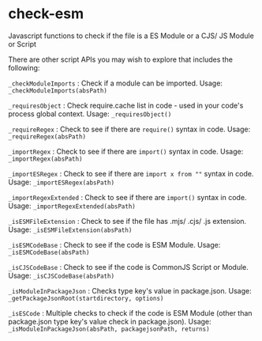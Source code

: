 # check-esm
Javascript functions to check if the file is a ES Module or a CJS/ JS Module or Script

There are other script APIs you may wish to explore that includes the following:

`_checkModuleImports` : Check if a module can be imported.
 Usage:
`_checkModuleImports(absPath)`

`_requiresObject` : Check require.cache list in code - used in your code's process global context.
 Usage:
`_requiresObject()`


`_requireRegex` : Check to see if there are `require()` syntax in code.
 Usage:
`_requireRegex(absPath)`


`_importRegex` : Check to see if there are `import()` syntax in code.
 Usage:
`_importRegex(absPath)`


`_importESRegex` : Check to see if there are `import x from ""` syntax in code.
 Usage:
`_importESRegex(absPath)`


`_importRegexExtended` : Check to see if there are `import()` syntax in code.
 Usage:
`_importRegexExtended(absPath)`


`_isESMFileExtension` : Check to see if the file has .mjs/ .cjs/ .js extension.
 Usage:
`_isESMFileExtension(absPath)`


`_isESMCodeBase` : Check to see if the code is ESM Module.
 Usage:
`_isESMCodeBase(absPath)`


`_isCJSCodeBase` : Check to see if the code is CommonJS Script or Module.
 Usage:
`_isCJSCodeBase(absPath)`


`_isModuleInPackageJson` : Checks type key's value in package.json.
 Usage:
`_getPackageJsonRoot(startdirectory, options)`


`_isESCode` : Multiple checks to check if the code is ESM Module (other than package.json type key's value check in package.json).
 Usage:
`_isModuleInPackageJson(absPath, packagejsonPath, returns)`

